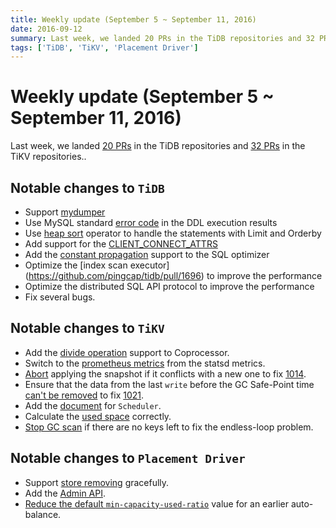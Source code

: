 ```yaml
---
title: Weekly update (September 5 ~ September 11, 2016)
date: 2016-09-12
summary: Last week, we landed 20 PRs in the TiDB repositories and 32 PRs in the TiKV repositories..
tags: ['TiDB', 'TiKV', 'Placement Driver']
---
```


# Weekly update (September 5 ~ September 11, 2016)

Last week, we landed [20 PRs](https://github.com/pingcap/tidb/pulls?utf8=%E2%9C%93&q=is%3Apr%20is%3Amerged%20merged%3A2016-09-05..2016-09-11%20) in the TiDB repositories and [32 PRs](https://github.com/search?utf8=%E2%9C%93&q=repo%3Apingcap%2Ftikv+repo%3Apingcap%2Fpd+is%3Apr+is%3Amerged+merged%3A2016-09-05..2016-09-11&type=Issues&ref=searchresults) in the TiKV repositories..

## Notable changes to `TiDB`

+ Support [mydumper](https://launchpad.net/mydumper)
+ Use MySQL standard [error code](https://github.com/pingcap/tidb/pull/1700) in the DDL execution results
+ Use [heap sort](https://github.com/pingcap/tidb/pull/1697) operator to handle the statements with Limit and Orderby
+ Add support for the [CLIENT\_CONNECT\_ATTRS](https://github.com/pingcap/tidb/pull/1684)
+ Add the [constant propagation](https://github.com/pingcap/tidb/pull/1652) support to the SQL optimizer
+ Optimize the [index scan executor] (https://github.com/pingcap/tidb/pull/1696) to improve the performance
+ Optimize the distributed SQL API protocol to improve the performance
+ Fix several bugs.

## Notable changes to `TiKV`

+ Add the [divide operation](https://github.com/pingcap/tikv/pull/1009) support to Coprocessor.
+ Switch to the [prometheus metrics](https://github.com/pingcap/tikv/pull/1017) from the statsd metrics. 
+ [Abort](https://github.com/pingcap/tikv/pull/1020) applying the snapshot if it conflicts with a new one to fix [1014](https://github.com/pingcap/tikv/issues/1014).
+ Ensure that the data from the last `write` before the GC Safe-Point time [can't be removed](https://github.com/pingcap/tikv/pull/1022) to fix [1021](https://github.com/pingcap/tikv/issues/1021).
+ Add the [document](https://github.com/pingcap/tikv/pull/1023) for `Scheduler`.
+ Calculate the [used space](https://github.com/pingcap/tikv/pull/1026) correctly.
+ [Stop GC scan](https://github.com/pingcap/tikv/pull/1036) if there are no keys left to fix the endless-loop problem.

## Notable changes to `Placement Driver`

+ Support [store removing](https://github.com/pingcap/pd/pull/306) gracefully.
+ Add the [Admin API](https://github.com/pingcap/pd/pull/308).
+ [Reduce the default `min-capacity-used-ratio`](https://github.com/pingcap/pd/pull/314) value for an earlier auto-balance.
